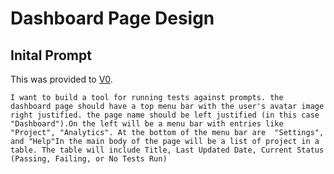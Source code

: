 # Dashboard Page Design

## Inital Prompt

This was provided to [V0](https://v0.dev).

```
I want to build a tool for running tests against prompts. the dashboard page should have a top menu bar with the user's avatar image right justified. the page name should be left justified (in this case "Dashboard").On the left will be a menu bar with entries like "Project", "Analytics". At the bottom of the menu bar are  "Settings", and "Help"In the main body of the page will be a list of project in a table. The table will include Title, Last Updated Date, Current Status (Passing, Failing, or No Tests Run)
```
